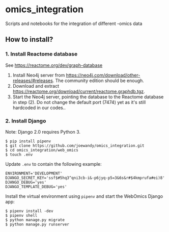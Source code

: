 # omics_integration
Scripts and notebooks for the integration of different -omics data

## How to install?

### 1. Install Reactome database

See https://reactome.org/dev/graph-database

1. Install Neo4j server from https://neo4j.com/download/other-releases/#releases. The community edition should be enough.
2. Download and extract https://reactome.org/download/current/reactome.graphdb.tgz.
3. Start the Neo4j server, pointing the database to the Reactome database in step (2). Do not change the default port (7474) yet as it's still hardcoded in our codes..

### 2. Install Django

Note: Django 2.0 requires Python 3.

```
$ pip install pipenv
$ git clone https://github.com/joewandy/omics_integration.git
$ cd omics_integration/web_omics
$ touch .env
```

Update `.env` to contain the following example:
```
ENVIRONMENT='DEVELOPMENT'
DJANGO_SECRET_KEY='ssf$#5hq3^qni3cb-i&-p6jyq-p5=3&6s&r#$4kmprufa#ei)8'
DJANGO_DEBUG='yes'
DJANGO_TEMPLATE_DEBUG='yes'
```

Install the virtual environment using `pipenv` and start the WebOmics Django app:
```
$ pipenv install -dev
$ pipenv shell
$ python manage.py migrate
$ python manage.py runserver
```